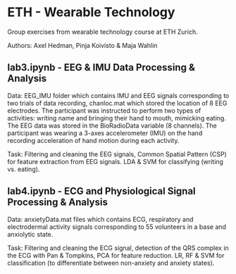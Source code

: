 # ETH - Wearable Technology

Group exercises from wearable technology course at ETH Zurich.

Authors: Axel Hedman, Pinja Koivisto & Maja Wahlin

## lab3.ipynb - EEG & IMU Data Processing & Analysis
Data: EEG_IMU folder which contains IMU and EEG signals corresponding to two trials of data recording, chanloc.mat which stored the location of 8 EEG electrodes. The participant was instructed to perform two types of activities: writing name and bringing their hand to mouth, mimicking eating. The EEG data was stored in the BioRadioData variable (8 channels). The participant was wearing a 3-axes accelerometer (IMU) on the hand recording acceleration of hand motion during each activity.

Task: Filtering and cleaning the EEG signals, Common Spatial Pattern (CSP) for feature extraction from EEG signals. LDA & SVM for classifying (writing vs. eating). 

## lab4.ipynb - ECG and Physiological Signal Processing & Analysis
Data: anxietyData.mat files which contains ECG, respiratory and electrodermal activity signals corresponding to 55 volunteers in a base and anxiolytic state. 

Task: Filtering and cleaning the ECG signal, detection of the QRS complex in the ECG with Pan & Tompkins, PCA for feature reduction. LR, RF & SVM for classification (to differentiate between non-anxiety and anxiety states). 


